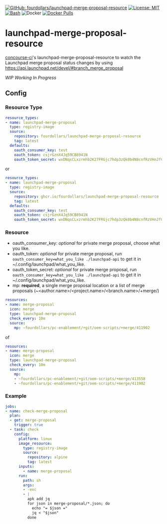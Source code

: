  [![GitHub: fourdollars/launchpad-merge-proposal-resource](https://img.shields.io/badge/GitHub-fourdollars%2Flaunchpad%E2%80%90merge%E2%80%90proposal%E2%80%90resource-darkgreen.svg)](https://github.com/fourdollars/launchpad-merge-proposal-resource/) [![License: MIT](https://img.shields.io/badge/License-MIT-blue.svg)](https://opensource.org/licenses/MIT) [![Bash](https://img.shields.io/badge/Language-Bash-red.svg)](https://www.gnu.org/software/bash/) ![Docker](https://github.com/fourdollars/launchpad-merge-proposal-resource/workflows/Docker/badge.svg) [![Docker Pulls](https://img.shields.io/docker/pulls/fourdollars/launchpad-merge-proposal-resource.svg)](https://hub.docker.com/r/fourdollars/launchpad-merge-proposal-resource/)
# launchpad-merge-proposal-resource
[concourse-ci](https://concourse-ci.org/)'s launchpad-merge-proposal-resource to watch the Launchpad merge proposal status changes by using https://api.launchpad.net/devel/#branch_merge_proposal

*WIP* *Working In Progress*

## Config 

### Resource Type

```yaml
resource_types:
- name: launchpad-merge-proposal
  type: registry-image
  source:
    repository: fourdollars/launchpad-merge-proposal-resource
    tag: latest
  defaults:
    oauth_consumer_key: test
    oauth_token: csjrGznX4Jq59CB8941N
    oauth_token_secret: wxDNqsCLxzrmhb2K27FRGjc7hdp3zQk0b4N8cnfRzVHnJfCFlHgkGHxDk5qMPTSdQFSsllS4dwGBD18Q
```

or

```yaml
resource_types:
- name: launchpad-merge-proposal
  type: registry-image
  source:
    repository: ghcr.io/fourdollars/launchpad-merge-proposal-resource
    tag: latest
  defaults:
    oauth_consumer_key: test
    oauth_token: csjrGznX4Jq59CB8941N
    oauth_token_secret: wxDNqsCLxzrmhb2K27FRGjc7hdp3zQk0b4N8cnfRzVHnJfCFlHgkGHxDk5qMPTSdQFSsllS4dwGBD18Q
```

### Resource

* oauth_consumer_key: *optional* for private merge proposal, choose what you like.
* oauth_token: *optional* for private merge proposal, run `oauth_consumer_key=what_you_like ./launchpad-api` to get it in ~/.config/launchpad/what_you_like.
* oauth_token_secret: *optional* for private merge proposal, run `oauth_consumer_key=what_you_like ./launchpad-api` to get it in ~/.config/launchpad/what_you_like.
* mp: **required**, a single merge proposal location or a list of merge proposals (~<author.name>/<project.name>/<branch.name>/+merge/<id>)

```yaml
resources:
- name: merge-proposal
  icon: merge
  type: launchpad-merge-proposal
  check_every: 10m
  source:
    mp: ~fourdollars/pc-enablement/+git/oem-scripts/+merge/411902
```

of

```yaml
resources:
- name: merge-proposal
  icon: merge
  type: launchpad-merge-proposal
  check_every: 10m
  source:
    mp:
    - ~fourdollars/pc-enablement/+git/oem-scripts/+merge/413558
    - ~fourdollars/pc-enablement/+git/oem-scripts/+merge/411902
```

### Example

```yaml
jobs:
- name: check-merge-proposal
  plan:
  - get: merge-proposal
    trigger: true
  - task: check
    config:
      platform: linux
      image_resource:
        type: registry-image
        source:
          repository: alpine
          tag: latest
      inputs:
        - name: merge-proposal
      run:
        path: sh
        args:
        - -exc
        - |
          apk add jq
          for json in merge-proposal/*.json; do
            echo "= $json ="
            jq < "$json"
          done
```
